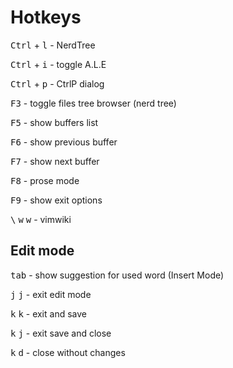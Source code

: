Hotkeys
=======

<kbd>Ctrl</kbd> + <kbd>l</kbd> - NerdTree

<kbd>Ctrl</kbd> + <kbd>i</kbd> - toggle A.L.E

<kbd>Ctrl</kbd> + <kbd>p</kbd> - CtrlP dialog

<kbd>F3</kbd> - toggle files tree browser (nerd tree)

<kbd>F5</kbd> - show buffers list

<kbd>F6</kbd> - show previous buffer

<kbd>F7</kbd> - show next buffer

<kbd>F8</kbd> - prose mode

<kbd>F9</kbd> - show exit options

<kbd>\\</kbd> <kbd>w</kbd> <kbd>w</kbd> - vimwiki


Edit mode
---------

<kbd>tab</kbd> - show suggestion for used word (Insert Mode)

<kbd>j</kbd> <kbd>j</kbd> - exit edit mode

<kbd>k</kbd> <kbd>k</kbd> - exit and save

<kbd>k</kbd> <kbd>j</kbd> - exit save and close

<kbd>k</kbd> <kbd>d</kbd> - close without changes

